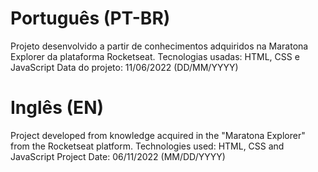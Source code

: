 # Português (PT-BR)
Projeto desenvolvido a partir de conhecimentos adquiridos na Maratona Explorer da plataforma Rocketseat.
Tecnologias usadas: HTML, CSS e JavaScript
Data do projeto: 11/06/2022 (DD/MM/YYYY)

# Inglês (EN)
Project developed from knowledge acquired in the "Maratona Explorer" from the Rocketseat platform.
Technologies used: HTML, CSS and JavaScript
Project Date: 06/11/2022 (MM/DD/YYYY)
